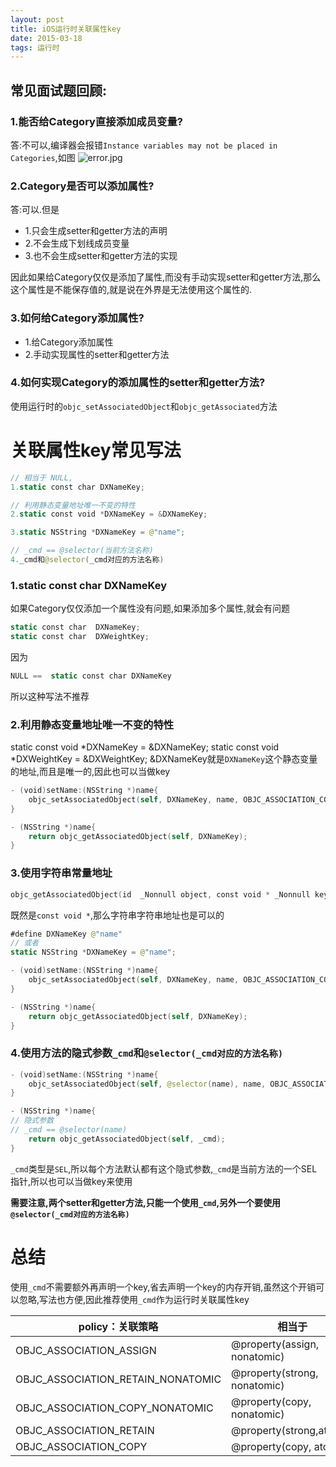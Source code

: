 ```yaml
---
layout: post
title: iOS运行时关联属性key
date: 2015-03-18
tags: 运行时
---
```


## 常见面试题回顾:
### 1.能否给Category直接添加成员变量?
答:不可以,编译器会报错`Instance variables may not be placed in Categories`,如图
![error.jpg](https://upload-images.jianshu.io/upload_images/987457-7eac9d9679d24602.jpg?imageMogr2/auto-orient/strip%7CimageView2/2/w/1240)

### 2.Category是否可以添加属性?
答:可以.但是
- 1.只会生成setter和getter方法的声明
- 2.不会生成下划线成员变量
- 3.也不会生成setter和getter方法的实现

因此如果给Category仅仅是添加了属性,而没有手动实现setter和getter方法,那么这个属性是不能保存值的,就是说在外界是无法使用这个属性的.

### 3.如何给Category添加属性?
- 1.给Category添加属性
- 2.手动实现属性的setter和getter方法

### 4.如何实现Category的添加属性的setter和getter方法?
使用运行时的`objc_setAssociatedObject`和`objc_getAssociated`方法



# 关联属性key常见写法
```swift
// 相当于 NULL,
1.static const char DXNameKey;

// 利用静态变量地址唯一不变的特性
2.static const void *DXNameKey = &DXNameKey;

3.static NSString *DXNameKey = @"name"; 

// _cmd == @selector(当前方法名称)
4._cmd和@selector(_cmd对应的方法名称)
```
### 1.static const char DXNameKey
如果Category仅仅添加一个属性没有问题,如果添加多个属性,就会有问题
```swift
static const char  DXNameKey;
static const char  DXWeightKey;
```
因为
```swift
NULL ==  static const char DXNameKey
```
所以这种写法不推荐
### 2.利用静态变量地址唯一不变的特性
static const void *DXNameKey = &DXNameKey;
static const void *DXWeightKey = &DXWeightKey;
&DXNameKey就是`DXNameKey`这个静态变量的地址,而且是唯一的,因此也可以当做key
```swift
- (void)setName:(NSString *)name{
    objc_setAssociatedObject(self, DXNameKey, name, OBJC_ASSOCIATION_COPY_NONATOMIC);
}

- (NSString *)name{
    return objc_getAssociatedObject(self, DXNameKey);
}
```
### 3.使用字符串常量地址
```swift
objc_getAssociatedObject(id  _Nonnull object, const void * _Nonnull key)
```
既然是`const void *`,那么字符串字符串地址也是可以的
```swift
#define DXNameKey @"name"
// 或者
static NSString *DXNameKey = @"name"; 
```
```swift
- (void)setName:(NSString *)name{
    objc_setAssociatedObject(self, DXNameKey, name, OBJC_ASSOCIATION_COPY_NONATOMIC);
}

- (NSString *)name{
    return objc_getAssociatedObject(self, DXNameKey);
}
```

### 4.使用方法的隐式参数`_cmd`和`@selector(_cmd对应的方法名称)`
```swift
- (void)setName:(NSString *)name{
    objc_setAssociatedObject(self, @selector(name), name, OBJC_ASSOCIATION_COPY_NONATOMIC);
}

- (NSString *)name{
// 隐式参数
// _cmd == @selector(name)
    return objc_getAssociatedObject(self, _cmd);
}
```

`_cmd`类型是`SEL`,所以每个方法默认都有这个隐式参数,`_cmd`是当前方法的一个SEL指针,所以也可以当做key来使用

**需要注意,两个setter和getter方法,只能一个使用`_cmd`,另外一个要使用`@selector(_cmd对应的方法名称)`**

# 总结
使用`_cmd`不需要额外再声明一个key,省去声明一个key的内存开销,虽然这个开销可以忽略,写法也方便,因此推荐使用`_cmd`作为运行时关联属性key

| policy：关联策略 | 相当于 | 
| ---- | ---- |
|OBJC_ASSOCIATION_ASSIGN | @property(assign, nonatomic) |
|OBJC_ASSOCIATION_RETAIN_NONATOMIC |@property(strong, nonatomic) |
|OBJC_ASSOCIATION_COPY_NONATOMIC |@property(copy, nonatomic) |
|OBJC_ASSOCIATION_RETAIN |@property(strong,atomic)|
|OBJC_ASSOCIATION_COPY |@property(copy, atomic) |
